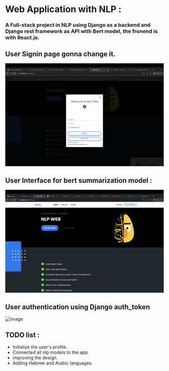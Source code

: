 # Web Application with NLP :
### A  Full-stack project in NLP using Django as a backend and Django rest framework as API with Bert model, the fronend is with React.js.

## User Signin page gonna change it.
![image](https://github.com/aimanyounises1/NLP_WEB/blob/master/WEB_NLP/images/Login.png)


## User Interface for bert summarization model :
![image](https://github.com/aimanyounises1/NLP_WEB/blob/master/WEB_NLP/images/UI.png)


## User authentication using Django auth_token
![image](https://user-images.githubusercontent.com/58775369/146504624-13e59c3c-cd1f-45b9-a2fb-09f5a7148e43.png)




## TODO list :
* Initialize the user's profile.
* Connected all nlp models to the app.
* improving the design.
* Adding Hebrew and Arabic languages.

